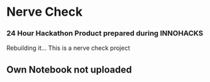 # Nerve Check
### 24 Hour Hackathon Product prepared during INNOHACKS
Rebuilding it...
This is a nerve check project
## Own Notebook not uploaded

